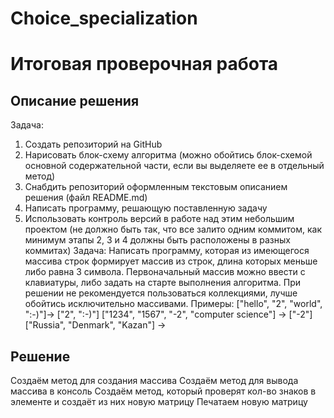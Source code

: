# Choice_specialization
# Итоговая проверочная работа #

## Описание решения ##
Задача:
1. Создать репозиторий на GitHub
2. Нарисовать блок-схему алгоритма (можно обойтись блок-схемой основной содержательной части,
если вы выделяете ее в отдельный метод)
3. Снабдить репозиторий оформленным текстовым описанием решения (файл README.md)
4. Написать программу, решающую поставленную задачу
5. Использовать контроль версий в работе над этим небольшим проектом (не должно быть так, что все залито
одним коммитом, как минимум этапы 2, 3 и 4 должны быть расположены в разных коммитах)
Задача: Написать программу, которая из имеющегося массива строк формирует массив из строк, длина
которых меньше либо равна 3 символа.
Первоначальный массив можно ввести с клавиатуры, либо задать на старте выполнения алгоритма.
При решении не рекомендуется пользоваться коллекциями, лучше обойтись исключительно массивами.
Примеры:
["hello", "2", "world", ":-)"]-> ["2", ":-)"]
["1234", "1567", "-2", "computer science"] -> ["-2"]
["Russia", "Denmark", "Kazan"] -> 

## Решение ##
Создаём метод для создания массива
Создаём метод для вывода массива в консоль
Создаём метод, который проверят кол-во знаков в элементе и создаёт из них новую матрицу
Печатаем новую матрицу